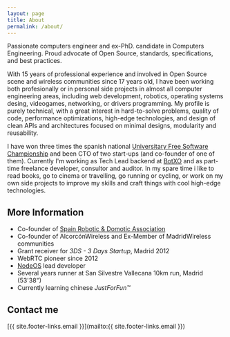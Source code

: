 ```yaml
---
layout: page
title: About
permalink: /about/
---
```


Passionate computers engineer and ex-PhD. candidate in Computers Engineering.
Proud advocate of Open Source, standards, specifications, and best practices.

With 15 years of professional experience and involved in Open Source scene and
wireless communities since 17 years old, I have been working both profesionally
or in personal side projects in almost all computer engineering areas, including
web development, robotics, operating systems desing, videogames, networking,
or drivers programming. My profile is purely technical, with a great interest in
hard-to-solve problems, quality of code, performance optimizations, high-edge
technologies, and design of clean APIs and architectures focused on minimal
designs, modularity and reusability.

I have won three times the spanish national
[Universitary Free Software Championship](https://www.concursosoftwarelibre.org)
and been CTO of two start-ups (and co-founder of one of them). Currently I'm
working as Tech Lead backend at [BotXO](https://www.botxo.ai) and as part-time
freelance developer, consultor and auditor. In my spare time i like to read
books, go to cinema or travelling, go running or cycling, or work on my own side
projects to improve my skills and craft things with cool high-edge technologies.

## More Information

- Co-founder of [Spain Robotic & Domotic Association](https://www.arde.cc)
- Co-founder of AlcorcónWireless and Ex-Member of MadridWireless communities
- Grant receiver for *3DS - 3 Days Startup*, Madrid 2012
- WebRTC pioneer since 2012
- [NodeOS](https://node-os.com/) lead developer
- Several years runner at San Silvestre Vallecana 10km run, Madrid (53'38")
- Currently learning chinese *JustForFun&trade;*

## Contact me

[{{ site.footer-links.email }}](mailto:{{ site.footer-links.email }})
